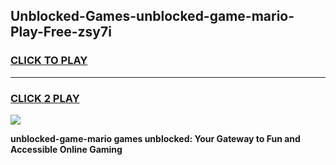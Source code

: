 
## Unblocked-Games-unblocked-game-mario-Play-Free-zsy7i
<h3>
<a href="https://premium76.site?title=unblocked-game-mario&ref=18A">CLICK TO PLAY</a></h3>
<hr>

<h3>
<a href="https://premium76.site?title=unblocked-game-mario&ref=18A">CLICK 2 PLAY</a>
  
</h3>

<a href="https://premium76.site?title=unblocked-game-mario&ref=18A"><img src="https://clearcache.store/games.png"></a>


**unblocked-game-mario games unblocked: Your Gateway to Fun and Accessible Online Gaming**
